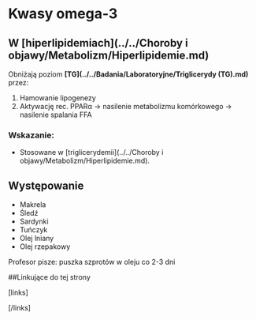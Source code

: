 # Kwasy omega-3



## W [hiperlipidemiach](../../Choroby i objawy/Metabolizm/Hiperlipidemie.md)

Obniżają poziom **[TG](../../Badania/Laboratoryjne/Triglicerydy (TG).md)** przez:

1. Hamowanie lipogenezy
2. Aktywację rec. PPARα → nasilenie metabolizmu komórkowego → nasilenie spalania FFA



### Wskazanie:

- Stosowane w [triglicerydemii](../../Choroby i objawy/Metabolizm/Hiperlipidemie.md).





## Występowanie

- Makrela
- Śledź
- Sardynki
- Tuńczyk
- Olej lniany
- Olej rzepakowy

Profesor pisze: puszka szprotów w oleju co 2-3 dni



##Linkujące do tej strony

[links]


[/links]











